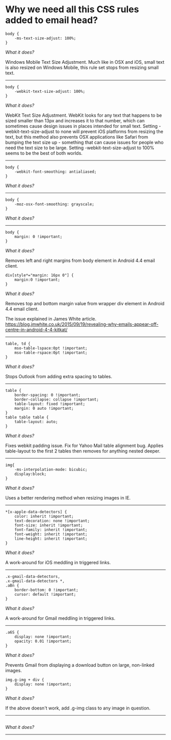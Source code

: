 # Why we need all this CSS rules added to email head?

```
body {
	-ms-text-size-adjust: 100%;
}
```

*What it does?*

Windows Mobile Text Size Adjustment. Much like in OSX and iOS, small text is also resized on Windows Mobile, this rule set stops from resizing small text.

----
```
body {
	-webkit-text-size-adjust: 100%;
}
```

*What it does?*

WebKit Text Size Adjustment. WebKit looks for any text that happens to be sized smaller than 13px and increases it to that number, which can sometimes cause design issues in places intended for small text. Setting -webkit-text-size-adjust to none will prevent iOS platforms from resizing the text, but this method also prevents OSX applications like Safari from bumping the text size up - something that can cause issues for people who need the text size to be large. Setting -webkit-text-size-adjust to 100% seems to be the best of both worlds.

----
```
body {
	-webkit-font-smoothing: antialiased;
}
```

*What it does?*

----
```
body {
	-moz-osx-font-smoothing: grayscale;
}
```

*What it does?*

----
```
body {
	margin: 0 !important;
}
```

*What it does?*

Removes left and right margins from body element in Android 4.4 email client.

```
div[style*="margin: 16px 0"] {
	margin:0 !important;
}
```

*What it does?*

Removes top and bottom margin value from wrapper div element in Android 4.4 email client.

The issue explained in James White article. https://blog.jmwhite.co.uk/2015/09/19/revealing-why-emails-appear-off-centre-in-android-4-4-kitkat/

----
```
table, td {
	mso-table-lspace:0pt !important;
	mso-table-rspace:0pt !important;
}
```

*What it does?*

Stops Outlook from adding extra spacing to tables.

----
```
table {
	border-spacing: 0 !important;
	border-collapse: collapse !important;
	table-layout: fixed !important;
	margin: 0 auto !important;
}
table table table {
	table-layout: auto;
}
```

*What it does?*

Fixes webkit padding issue. Fix for Yahoo Mail table alignment bug. Applies table-layout to the first 2 tables then removes for anything nested deeper.

----
```
img{
	-ms-interpolation-mode: bicubic;
	display:block;
}
```

*What it does?*

Uses a better rendering method when resizing images in IE.

----
```
*[x-apple-data-detectors] {
	color: inherit !important;
	text-decoration: none !important;
	font-size: inherit !important;
	font-family: inherit !important;
	font-weight: inherit !important;
	line-height: inherit !important;
}
```

*What it does?*

A work-around for iOS meddling in triggered links.

----
```
.x-gmail-data-detectors,
.x-gmail-data-detectors *,
.aBn {
	border-bottom: 0 !important;
	cursor: default !important;
}
```

*What it does?*

A work-around for Gmail meddling in triggered links.

----
```
.a6S {
	display: none !important;
	opacity: 0.01 !important;
}

```

*What it does?*

Prevents Gmail from displaying a download button on large, non-linked images.

```
img.g-img + div {
	display: none !important;
}
```

*What it does?*

If the above doesn't work, add .g-img class to any image in question.

----
```

```

*What it does?*



----
